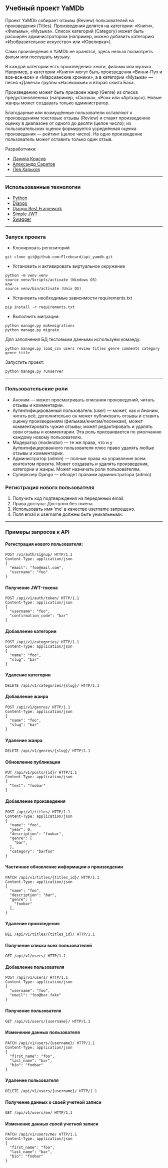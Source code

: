 ## Учебный проект YaMDb
Проект YaMDb собирает отзывы (Review) пользователей на произведения (Titles). Произведения делятся на категории: «Книги», «Фильмы», «Музыка». Список категорий (Category) может быть расширен администратором (например, можно добавить категорию «Изобразительное искусство» или «Ювелирка»).

Сами произведения в YaMDb не хранятся, здесь нельзя посмотреть фильм или послушать музыку.

В каждой категории есть произведения: книги, фильмы или музыка. Например, в категории «Книги» могут быть произведения «Винни-Пух и все-все-все» и «Марсианские хроники», а в категории «Музыка» — песня «Давеча» группы «Насекомые» и вторая сюита Баха.

Произведению может быть присвоен жанр (Genre) из списка предустановленных (например, «Сказка», «Рок» или «Артхаус»). Новые жанры может создавать только администратор.

Благодарные или возмущённые пользователи оставляют к произведениям текстовые отзывы (Review) и ставят произведению оценку в диапазоне от одного до десяти (целое число); из пользовательских оценок формируется усреднённая оценка произведения — рейтинг (целое число). На одно произведение пользователь может оставить только один отзыв.

Разработчики:
- [Данила Красов](https://github.com/Fr0stFree)
- [Александр Саратов](https://github.com/F1rebeard)
- [Лев Харьков](https://github.com/Kirsan94)
---
### Использованные технологии
- [Python](https://github.com/python)
- [Django](https://github.com/django/django)
- [Django Rest Framework](https://github.com/encode/django-rest-framework)
- [Simple JWT](https://github.com/jazzband/djangorestframework-simplejwt)
- [Swagger](https://github.com/axnsan12/drf-yasg)
---
### Запуск проекта
- Клонировать репозиторий
```
git clone git@github.com:F1rebeard/api_yamdb.git
```
- Установить и активировать виртуальное окружение
```
python -m venv venv
source venv/Scripts/activate (Windows OS)
или
source venv/bin/activate (Unix OS)
```
- Установить необходимые зависимости requirements.txt
```
pip install -r requirements.txt
```
- Выполнить миграции:
```
python manage.py makemigrations
python manage.py migrate
```
Для заполнения БД тестовыми данными используем команду:
```
python manage.py load_csv users review titles genre comments category genre_title
```
Запустить проект:
```
python manage.py runserver
```
---
### Пользовательские роли
- Аноним — может просматривать описания произведений, читать отзывы и комментарии.
- Аутентифицированный пользователь (user) — может, как и Аноним, читать всё, дополнительно он может публиковать отзывы и ставить оценку произведениям (фильмам/книгам/песенкам), может комментировать чужие отзывы; может редактировать и удалять свои отзывы и комментарии. Эта роль присваивается по умолчанию каждому новому пользователю.
- Модератор (moderator) — те же права, что и у Аутентифицированного пользователя плюс право удалять любые отзывы и комментарии.
- Администратор (admin) — полные права на управление всем контентом проекта. Может создавать и удалять произведения, категории и жанры. Может назначать роли пользователям.
- Суперюзер Django — обладет правами администратора (admin)

### Регистрация нового пользователя
1. Получить код подтверждения на переданный email.
2. Права доступа: Доступно без токена.
3. Использовать имя 'me' в качестве username запрещено.
4. Поля email и username должны быть уникальными.
---
### Примеры запросов к API
#### Регистрация нового пользователя:
```
POST /v1/auth/signup/ HTTP/1.1
Content-Type: application/json
{
  "email": "foo@mail.com",
  "username": "foo"
}
```
#### Получение JWT-токена
```
POST /api/v1/auth/token/ HTTP/1.1
Content-Type: application/json
{
  "username": "foo",
  "confirmation_code": "bar"
}
```
#### Добавление категории
```
POST /api/v1/categories/ HTTP/1.1
Content-Type: application/json
{
  "name": "foo",
  "slug": "bar"
}
```
#### Удаление категории
```
DELETE /api/v1/categories/{slug}/ HTTP/1.1
```
#### Добавление жанра
```
POST /api/v1/genres/ HTTP/1.1
Content-Type: application/json
{
  "name": "foo",
  "slug": "bar"
}
```
#### Удаление жанра
```
DELETE /api/v1/genres/{slug}/ HTTP/1.1
```
#### Обновление публикации
```
PUT /api/v1/posts/{id}/ HTTP/1.1
Content-Type: application/json
{
  "text": "foobar"
}
```
#### Добавление произведения
```
POST /api/v1/titles/ HTTP/1.1
Content-Type: application/json
{
  "name": "foo",
  "year": 0,
  "description": "foobar",
  "genre": [
    "bar",
  ],
  "category": "barfoo"
}
```
#### Частичное обновление информации о произведении
```
PATCH /api/v1/titles/{titles_id}/ HTTP/1.1
Content-Type: application/json
{
  "name": "foo",
  "description": "bar",
  "genre": [
    "foobar"
  ],
}
```
#### Удаление произведения
```
DEL /api/v1/titles/{titles_id}/ HTTP/1.1
```
#### Получение списка всех пользователей
```
GET /api/v1/users/ HTTP/1.1
```
#### Добавление пользователя
```
POST /api/v1/users/ HTTP/1.1
Content-Type: application/json
{
  "username": "foo",
  "email": "foo@bar.fake"
}
```
#### Получение пользователя
```
GET /api/v1/users/{username}/ HTTP/1.1
```
#### Изменение данных пользователя
```
PATCH /api/v1/users/{username}/ HTTP/1.1
Content-Type: application/json
{
  "first_name": "foo",
  "last_name": "bar",
  "bio": "foobar"
}
```
#### Удаление пользователя
```
DELETE /api/v1/users/{username}/ HTTP/1.1
```
#### Получение данных о своей учетной записи
```
GET /api/v1/users/me/ HTTP/1.1
```
#### Изменение данных своей учетной записи
```
PATCH /api/v1/users/me/ HTTP/1.1
Content-Type: application/json
{
  "first_name": "foo",
  "last_name": "bar",
  "bio": "foobar"
}
```
